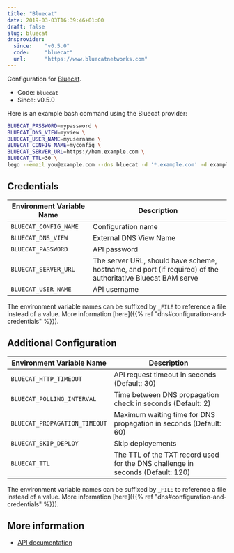 ```yaml
---
title: "Bluecat"
date: 2019-03-03T16:39:46+01:00
draft: false
slug: bluecat
dnsprovider:
  since:    "v0.5.0"
  code:     "bluecat"
  url:      "https://www.bluecatnetworks.com"
---
```


<!-- THIS DOCUMENTATION IS AUTO-GENERATED. PLEASE DO NOT EDIT. -->
<!-- providers/dns/bluecat/bluecat.toml -->
<!-- THIS DOCUMENTATION IS AUTO-GENERATED. PLEASE DO NOT EDIT. -->


Configuration for [Bluecat](https://www.bluecatnetworks.com).


<!--more-->

- Code: `bluecat`
- Since: v0.5.0


Here is an example bash command using the Bluecat provider:

```bash
BLUECAT_PASSWORD=mypassword \
BLUECAT_DNS_VIEW=myview \
BLUECAT_USER_NAME=myusername \
BLUECAT_CONFIG_NAME=myconfig \
BLUECAT_SERVER_URL=https://bam.example.com \
BLUECAT_TTL=30 \
lego --email you@example.com --dns bluecat -d '*.example.com' -d example.com run
```




## Credentials

| Environment Variable Name | Description |
|-----------------------|-------------|
| `BLUECAT_CONFIG_NAME` | Configuration name |
| `BLUECAT_DNS_VIEW` | External DNS View Name |
| `BLUECAT_PASSWORD` | API password |
| `BLUECAT_SERVER_URL` | The server URL, should have scheme, hostname, and port (if required) of the authoritative Bluecat BAM serve |
| `BLUECAT_USER_NAME` | API username |

The environment variable names can be suffixed by `_FILE` to reference a file instead of a value.
More information [here]({{% ref "dns#configuration-and-credentials" %}}).


## Additional Configuration

| Environment Variable Name | Description |
|--------------------------------|-------------|
| `BLUECAT_HTTP_TIMEOUT` | API request timeout in seconds (Default: 30) |
| `BLUECAT_POLLING_INTERVAL` | Time between DNS propagation check in seconds (Default: 2) |
| `BLUECAT_PROPAGATION_TIMEOUT` | Maximum waiting time for DNS propagation in seconds (Default: 60) |
| `BLUECAT_SKIP_DEPLOY` | Skip deployements |
| `BLUECAT_TTL` | The TTL of the TXT record used for the DNS challenge in seconds (Default: 120) |

The environment variable names can be suffixed by `_FILE` to reference a file instead of a value.
More information [here]({{% ref "dns#configuration-and-credentials" %}}).




## More information

- [API documentation](https://docs.bluecatnetworks.com/r/Address-Manager-API-Guide/REST-API/9.1.0)

<!-- THIS DOCUMENTATION IS AUTO-GENERATED. PLEASE DO NOT EDIT. -->
<!-- providers/dns/bluecat/bluecat.toml -->
<!-- THIS DOCUMENTATION IS AUTO-GENERATED. PLEASE DO NOT EDIT. -->
